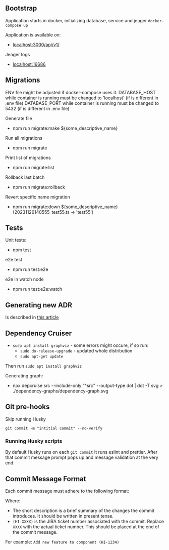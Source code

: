 ## Bootstrap

Application starts in docker, initializing database, service and jeager
`docker-compose up`

Application is available on:

- [localhost:3000/api/v1/](localhost:3000/api/v1/)

Jeager logs

- [localhost:16686](http://localhost:16686/)

## Migrations

ENV file might be adjusted if docker-compose uses it.
DATABASE_HOST while container is running must be changed to 'localhost' (if is different in .env file)
DATABASE_PORT while container is running must be changed to 5432 (if is different in .env file)

Generate file

- npm run migrate:make ${some_descriptive_name}

Run all migrations

- npm run migrate

Print list of migrations

- npm run migrate:list

Rollback last batch

- npm run migrate:rollback

Revert specific name migration

- npm run migrate:down ${some_descriptive_name} (20231126140555_test55.ts -> 'test55')

## Tests

Unit tests:

- npm test

e2e test

- npm run test:e2e

e2e in watch node

- npm run test:e2e:watch

## Generating new ADR

Is described in [this article](docs/adr.md)

## Dependency Cruiser

- `sudo apt install graphviz` - some errors might occure, if so run:
  - `sudo do-release-upgrade` - updated whole distribution
  - `sudo apt-get update`

Then run `sudo apt install graphviz`

Generating graph:

- npx depcruise src --include-only "^src" --output-type dot | dot -T svg > ./dependency-graphs/dependency-graph.svg

## Git pre-hooks

Skip running Husky

`git commit -m "intitial commit" --no-verify`

### Running Husky scripts

By default Husky runs on each `git commit`
It runs eslint and prettier. After that commit message prompt pops up and message validation at the very end.

## Commit Message Format

Each commit message must adhere to the following format:

Where:

- The short description is a brief summary of the changes the commit introduces. It should be written in present tense.
- `(HI-XXXX)` is the JIRA ticket number associated with the commit. Replace `XXXX` with the actual ticket number. This should be placed at the end of the commit message.

For example: `Add new feature to component (HI-1234)`